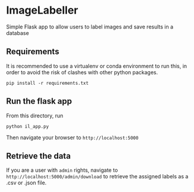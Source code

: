 # ImageLabeller
Simple Flask app to allow users to label images and save results in a database

## Requirements

It is recommended to use a virtualenv or conda environment to run this, in order to avoid the risk of clashes with other python packages.
```
pip install -r requirements.txt
```

## Run the flask app

From this directory, run
```
python il_app.py
```
Then navigate your browser to ```http://localhost:5000```

## Retrieve the data

If you are a user with `admin` rights, navigate to ```http://localhost:5000/admin/download``` to retrieve the assigned labels as a .csv or .json file.
